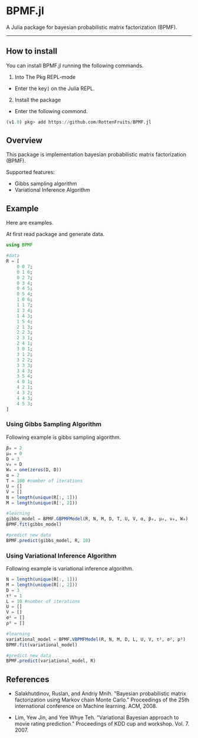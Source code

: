 # BPMF.jl

A Julia package for bayesian probabilistic matrix factorization (BPMF).

---
## How to install

You can install BPMF.jl running the following commands.

1. Into The Pkg REPL-mode

  - Enter the key`]` on the Julia REPL.

2. Install the package

  - Enter the following commond.

```julia
(v1.0) pkg> add https://github.com/RottenFruits/BPMF.jl
```


## Overview

This package is implementation bayesian probabilistic matrix factorization (BPMF).

Supported features:

- Gibbs sampling algorithm
- Variational Inference Algorithm

## Example

Here are examples.

At first read package and generate data.

```julia
using BPMF

#data
R = [
    0 0 7;
    0 1 6;
    0 2 7;
    0 3 4;
    0 4 5;
    0 5 4;
    1 0 6;
    1 1 7;
    1 3 4;
    1 4 3;
    1 5 4;
    2 1 3;
    2 2 3;
    2 3 1;
    2 4 1;
    3 0 1;
    3 1 2;
    3 2 2;
    3 3 3;
    3 4 3;
    3 5 4;
    4 0 1;
    4 2 1;
    4 3 2;
    4 4 3;
    4 5 3;
]
```

### Using Gibbs Sampling Algorithm

Following example is gibbs sampling algorithm.

```julia
β₀ = 2
μ₀ = 0
D = 3
ν₀ = D
W₀ = one(zeros(D, D))
α = 2
T = 100 #number of iterations
U = []
V = []
N = length(unique(R[:, 1]))
M = length(unique(R[:, 2]))

#learning
gibbs_model = BPMF.GBPMFModel(R, N, M, D, T, U, V, α, β₀, μ₀, ν₀, W₀)
BPMF.fit(gibbs_model)

#predict new data
BPMF.predict(gibbs_model, R, 10)
```

### Using Variational Inference Algorithm

Following example is variational inference algorithm.

```julia
N = length(unique(R[:, 1]))
M = length(unique(R[:, 2]))
D = 3
τ² = 1
L = 10 #number of iterations
U = []
V = []
σ² = []
ρ² = []

#learning
variational_model = BPMF.VBPMFModel(R, N, M, D, L, U, V, τ², σ², ρ²)
BPMF.fit(variational_model)

#predict new data
BPMF.predict(variational_model, R)
```


## References


- Salakhutdinov, Ruslan, and Andriy Mnih. "Bayesian probabilistic matrix factorization using Markov chain Monte Carlo." Proceedings of the 25th international conference on Machine learning. ACM, 2008.

- Lim, Yew Jin, and Yee Whye Teh. "Variational Bayesian approach to movie rating prediction." Proceedings of KDD cup and workshop. Vol. 7. 2007.
